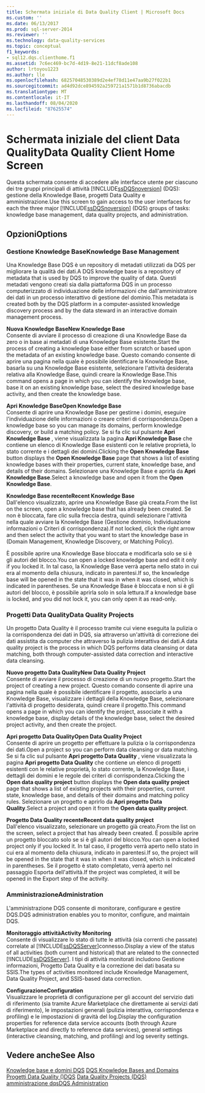 ```yaml
---
title: Schermata iniziale di Data Quality Client | Microsoft Docs
ms.custom: ''
ms.date: 06/13/2017
ms.prod: sql-server-2014
ms.reviewer: ''
ms.technology: data-quality-services
ms.topic: conceptual
f1_keywords:
- sql12.dqs.clienthome.f1
ms.assetid: 7c6ec469-bc7d-4d19-8e21-11dcf8ade108
author: lrtoyou1223
ms.author: lle
ms.openlocfilehash: 68257048530389d2e4ef78d11e47aa9b27f022b1
ms.sourcegitcommit: ad4d92dce894592a259721a1571b1d8736abacdb
ms.translationtype: MT
ms.contentlocale: it-IT
ms.lasthandoff: 08/04/2020
ms.locfileid: "87625574"
---
```

# <a name="data-quality-client-home-screen"></a><span data-ttu-id="05dd7-102">Schermata iniziale del client Data Quality</span><span class="sxs-lookup"><span data-stu-id="05dd7-102">Data Quality Client Home Screen</span></span>
  <span data-ttu-id="05dd7-103">Questa schermata consente di accedere alle interfacce utente per ciascuno dei tre gruppi principali di attività [!INCLUDE[ssDQSnoversion](../includes/ssdqsnoversion-md.md)] (DQS): gestione della Knowledge Base, progetti Data Quality e amministrazione.</span><span class="sxs-lookup"><span data-stu-id="05dd7-103">Use this screen to gain access to the user interfaces for each the three major [!INCLUDE[ssDQSnoversion](../includes/ssdqsnoversion-md.md)] (DQS) groups of tasks: knowledge base management, data quality projects, and administration.</span></span>  
  
## <a name="options"></a><span data-ttu-id="05dd7-104">Opzioni</span><span class="sxs-lookup"><span data-stu-id="05dd7-104">Options</span></span>  
  
### <a name="knowledge-base-management"></a><span data-ttu-id="05dd7-105">Gestione Knowledge Base</span><span class="sxs-lookup"><span data-stu-id="05dd7-105">Knowledge Base Management</span></span>  
 <span data-ttu-id="05dd7-106">Una Knowledge Base DQS è un repository di metadati utilizzati da DQS per migliorare la qualità dei dati.</span><span class="sxs-lookup"><span data-stu-id="05dd7-106">A DQS knowledge base is a repository of metadata that is used by DQS to improve the quality of data.</span></span> <span data-ttu-id="05dd7-107">Questi metadati vengono creati sia dalla piattaforma DQS in un processo computerizzato di individuazione delle informazioni che dall'amministratore dei dati in un processo interattivo di gestione del dominio.</span><span class="sxs-lookup"><span data-stu-id="05dd7-107">This metadata is created both by the DQS platform in a computer-assisted knowledge discovery process and by the data steward in an interactive domain management process.</span></span>  
  
 <span data-ttu-id="05dd7-108">**Nuova Knowledge Base**</span><span class="sxs-lookup"><span data-stu-id="05dd7-108">**New Knowledge Base**</span></span>  
 <span data-ttu-id="05dd7-109">Consente di avviare il processo di creazione di una Knowledge Base da zero o in base ai metadati di una Knowledge Base esistente.</span><span class="sxs-lookup"><span data-stu-id="05dd7-109">Start the process of creating a knowledge base either from scratch or based upon the metadata of an existing knowledge base.</span></span> <span data-ttu-id="05dd7-110">Questo comando consente di aprire una pagina nella quale è possibile identificare la Knowledge Base, basarla su una Knowledge Base esistente, selezionare l'attività desiderata relativa alla Knowledge Base, quindi creare la Knowledge Base.</span><span class="sxs-lookup"><span data-stu-id="05dd7-110">This command opens a page in which you can identify the knowledge base, base it on an existing knowledge base, select the desired knowledge base activity, and then create the knowledge base.</span></span>  
  
 <span data-ttu-id="05dd7-111">**Apri Knowledge Base**</span><span class="sxs-lookup"><span data-stu-id="05dd7-111">**Open Knowledge Base**</span></span>  
 <span data-ttu-id="05dd7-112">Consente di aprire una Knowledge Base per gestirne i domini, eseguire l'individuazione delle informazioni o creare criteri di corrispondenza.</span><span class="sxs-lookup"><span data-stu-id="05dd7-112">Open a knowledge base so you can manage its domains, perform knowledge discovery, or build a matching policy.</span></span> <span data-ttu-id="05dd7-113">Se si fa clic sul pulsante **Apri Knowledge Base** , viene visualizzata la pagina **Apri Knowledge Base** che contiene un elenco di Knowledge Base esistenti con le relative proprietà, lo stato corrente e i dettagli dei domini.</span><span class="sxs-lookup"><span data-stu-id="05dd7-113">Clicking the **Open Knowledge Base** button displays the **Open Knowledge Base** page that shows a list of existing knowledge bases with their properties, current state, knowledge base, and details of their domains.</span></span> <span data-ttu-id="05dd7-114">Selezionare una Knowledge Base e aprirla da **Apri Knowledge Base**.</span><span class="sxs-lookup"><span data-stu-id="05dd7-114">Select a knowledge base and open it from the **Open Knowledge Base**.</span></span>  
  
 <span data-ttu-id="05dd7-115">**Knowledge Base recente**</span><span class="sxs-lookup"><span data-stu-id="05dd7-115">**Recent Knowledge Base**</span></span>  
 <span data-ttu-id="05dd7-116">Dall'elenco visualizzato, aprire una Knowledge Base già creata.</span><span class="sxs-lookup"><span data-stu-id="05dd7-116">From the list on the screen, open a knowledge base that has already been created.</span></span> <span data-ttu-id="05dd7-117">Se non è bloccata, fare clic sulla freccia destra, quindi selezionare l'attività nella quale avviare la Knowledge Base (Gestione dominio, Individuazione informazioni o Criteri di corrispondenza).</span><span class="sxs-lookup"><span data-stu-id="05dd7-117">If not locked, click the right arrow and then select the activity that you want to start the knowledge base in (Domain Management, Knowledge Discovery, or Matching Policy).</span></span>  
  
 <span data-ttu-id="05dd7-118">È possibile aprire una Knowledge Base bloccata e modificarla solo se si è gli autori del blocco.</span><span class="sxs-lookup"><span data-stu-id="05dd7-118">You can open a locked knowledge base and edit it only if you locked it.</span></span> <span data-ttu-id="05dd7-119">In tal caso, la Knowledge Base verrà aperta nello stato in cui era al momento della chiusura, indicato in parentesi.</span><span class="sxs-lookup"><span data-stu-id="05dd7-119">If so, the knowledge base will be opened in the state that it was in when it was closed, which is indicated in parentheses.</span></span> <span data-ttu-id="05dd7-120">Se una Knowledge Base è bloccata e non si è gli autori del blocco, è possibile aprirla solo in sola lettura.</span><span class="sxs-lookup"><span data-stu-id="05dd7-120">If a knowledge base is locked, and you did not lock it, you can only open it as read-only.</span></span>  
  
### <a name="data-quality-projects"></a><span data-ttu-id="05dd7-121">Progetti Data Quality</span><span class="sxs-lookup"><span data-stu-id="05dd7-121">Data Quality Projects</span></span>  
 <span data-ttu-id="05dd7-122">Un progetto Data Quality è il processo tramite cui viene eseguita la pulizia o la corrispondenza dei dati in DQS, sia attraverso un'attività di correzione dei dati assistita da computer che attraverso la pulizia interattiva dei dati.</span><span class="sxs-lookup"><span data-stu-id="05dd7-122">A data quality project is the process in which DQS performs data cleansing or data matching, both through computer-assisted data correction and interactive data cleansing.</span></span>  
  
 <span data-ttu-id="05dd7-123">**Nuovo progetto Data Quality**</span><span class="sxs-lookup"><span data-stu-id="05dd7-123">**New Data Quality Project**</span></span>  
 <span data-ttu-id="05dd7-124">Consente di avviare il processo di creazione di un nuovo progetto.</span><span class="sxs-lookup"><span data-stu-id="05dd7-124">Start the project of creating a new project.</span></span> <span data-ttu-id="05dd7-125">Questo comando consente di aprire una pagina nella quale è possibile identificare il progetto, associarlo a una Knowledge Base, visualizzare i dettagli della Knowledge Base, selezionare l'attività di progetto desiderata, quindi creare il progetto.</span><span class="sxs-lookup"><span data-stu-id="05dd7-125">This command opens a page in which you can identify the project, associate it with a knowledge base, display details of the knowledge base, select the desired project activity, and then create the project.</span></span>  
  
 <span data-ttu-id="05dd7-126">**Apri progetto Data Quality**</span><span class="sxs-lookup"><span data-stu-id="05dd7-126">**Open Data Quality Project**</span></span>  
 <span data-ttu-id="05dd7-127">Consente di aprire un progetto per effettuare la pulizia o la corrispondenza dei dati.</span><span class="sxs-lookup"><span data-stu-id="05dd7-127">Open a project so you can perform data cleansing or data matching.</span></span> <span data-ttu-id="05dd7-128">Se si fa clic sul pulsante **Apri progetto Data Quality** , viene visualizzata la pagina **Apri progetto Data Quality** che contiene un elenco di progetti esistenti con le relative proprietà, lo stato corrente, la Knowledge Base, i dettagli dei domini e le regole dei criteri di corrispondenza.</span><span class="sxs-lookup"><span data-stu-id="05dd7-128">Clicking the **Open data quality project** button displays the **Open data quality project** page that shows a list of existing projects with their properties, current state, knowledge base, and details of their domains and matching policy rules.</span></span> <span data-ttu-id="05dd7-129">Selezionare un progetto e aprirlo da **Apri progetto Data Quality**.</span><span class="sxs-lookup"><span data-stu-id="05dd7-129">Select a project and open it from the **Open data quality project**.</span></span>  
  
 <span data-ttu-id="05dd7-130">**Progetto Data Quality recente**</span><span class="sxs-lookup"><span data-stu-id="05dd7-130">**Recent data quality project**</span></span>  
 <span data-ttu-id="05dd7-131">Dall'elenco visualizzato, selezionare un progetto già creato.</span><span class="sxs-lookup"><span data-stu-id="05dd7-131">From the list on the screen, select a project that has already been created.</span></span> <span data-ttu-id="05dd7-132">È possibile aprire un progetto bloccato solo se si è gli autori del blocco.</span><span class="sxs-lookup"><span data-stu-id="05dd7-132">You can open a locked project only if you locked it.</span></span> <span data-ttu-id="05dd7-133">In tal caso, il progetto verrà aperto nello stato in cui era al momento della chiusura, indicato in parentesi.</span><span class="sxs-lookup"><span data-stu-id="05dd7-133">If so, the project will be opened in the state that it was in when it was closed, which is indicated in parentheses.</span></span> <span data-ttu-id="05dd7-134">Se il progetto è stato completato, verrà aperto nel passaggio Esporta dell'attività.</span><span class="sxs-lookup"><span data-stu-id="05dd7-134">If the project was completed, it will be opened in the Export step of the activity.</span></span>  
  
### <a name="administration"></a><span data-ttu-id="05dd7-135">Amministrazione</span><span class="sxs-lookup"><span data-stu-id="05dd7-135">Administration</span></span>  
 <span data-ttu-id="05dd7-136">L'amministrazione DQS consente di monitorare, configurare e gestire DQS.</span><span class="sxs-lookup"><span data-stu-id="05dd7-136">DQS administration enables you to monitor, configure, and maintain DQS.</span></span>  
  
 <span data-ttu-id="05dd7-137">**Monitoraggio attività**</span><span class="sxs-lookup"><span data-stu-id="05dd7-137">**Activity Monitoring**</span></span>  
 <span data-ttu-id="05dd7-138">Consente di visualizzare lo stato di tutte le attività (sia correnti che passate) correlate al [!INCLUDE[ssDQSServer](../includes/ssdqsserver-md.md)]connesso.</span><span class="sxs-lookup"><span data-stu-id="05dd7-138">Display a view of the status of all activities (both current and historical) that are related to the connected [!INCLUDE[ssDQSServer](../includes/ssdqsserver-md.md)].</span></span> <span data-ttu-id="05dd7-139">I tipi di attività monitorati includono Gestione informazioni, Progetto Data Quality e la correzione dei dati basata su SSIS.</span><span class="sxs-lookup"><span data-stu-id="05dd7-139">The types of activities monitored include Knowledge Management, Data Quality Project, and SSIS-based data correction.</span></span>  
  
 <span data-ttu-id="05dd7-140">**Configurazione**</span><span class="sxs-lookup"><span data-stu-id="05dd7-140">**Configuration**</span></span>  
 <span data-ttu-id="05dd7-141">Visualizzare le proprietà di configurazione per gli account del servizio dati di riferimento (sia tramite Azure Marketplace che direttamente ai servizi dati di riferimento), le impostazioni generali (pulizia interattiva, corrispondenza e profiling) e le impostazioni di gravità del log.</span><span class="sxs-lookup"><span data-stu-id="05dd7-141">Display the configuration properties for reference data service accounts (both through Azure Marketplace and directly to reference data services), general settings (interactive cleansing, matching, and profiling) and log severity settings.</span></span>  
  
## <a name="see-also"></a><span data-ttu-id="05dd7-142">Vedere anche</span><span class="sxs-lookup"><span data-stu-id="05dd7-142">See Also</span></span>  
 <span data-ttu-id="05dd7-143">[Knowledge base e domini DQS](../../2014/data-quality-services/dqs-knowledge-bases-and-domains.md) </span><span class="sxs-lookup"><span data-stu-id="05dd7-143">[DQS Knowledge Bases and Domains](../../2014/data-quality-services/dqs-knowledge-bases-and-domains.md) </span></span>  
 <span data-ttu-id="05dd7-144">[Progetti Data Quality &#40;&#41;DQS](../../2014/data-quality-services/data-quality-projects-dqs.md) </span><span class="sxs-lookup"><span data-stu-id="05dd7-144">[Data Quality Projects &#40;DQS&#41;](../../2014/data-quality-services/data-quality-projects-dqs.md) </span></span>  
 [<span data-ttu-id="05dd7-145">amministrazione dqs</span><span class="sxs-lookup"><span data-stu-id="05dd7-145">DQS Administration</span></span>](../../2014/data-quality-services/dqs-administration.md)  
  
  
